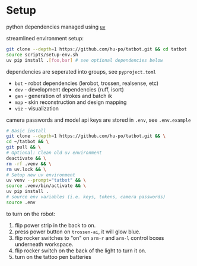 # Setup

python dependencies managed using [`uv`](https://docs.astral.sh/uv/getting-started/installation/)

streamlined environment setup:

```bash
git clone --depth=1 https://github.com/hu-po/tatbot.git && cd tatbot
source scripts/setup-env.sh
uv pip install .[foo,bar] # see optional dependencies below
```

dependencies are seperated into groups, see `pyproject.toml`

- `bot` - robot dependencies (lerobot, trossen, realsense, etc)
- `dev` - development dependencies (ruff, isort)
- `gen` - generation of strokes and batch ik
- `map` - skin reconstruction and design mapping
- `viz` - visualization

camera passwords and model api keys are stored in `.env`, see `.env.example`

```bash
# Basic install
git clone --depth=1 https://github.com/hu-po/tatbot.git && \
cd ~/tatbot && \
git pull && \
# Optional: Clean old uv environment
deactivate && \
rm -rf .venv && \
rm uv.lock && \
# Setup new uv environment
uv venv --prompt="tatbot" && \
source .venv/bin/activate && \
uv pip install .
# source env variables (i.e. keys, tokens, camera passwords)
source .env
```

to turn on the robot:

1. flip power strip in the back to on.
2. press power button on `trossen-ai`, it will glow blue.
3. flip rocker switches to "on" on `arm-r` and `arm-l` control boxes underneath workspace.
4. flip rocker switch on the back of the light to turn it on.
5. turn on the tattoo pen batteries